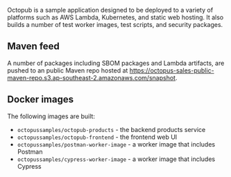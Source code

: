 Octopub is a sample application designed to be deployed to a variety of platforms such as AWS Lambda, Kubernetes, and 
static web hosting. It also builds a number of test worker images, test scripts, and security packages.

## Maven feed

A number of packages including SBOM packages and Lambda artifacts, are pushed to an public Maven repo hosted at 
https://octopus-sales-public-maven-repo.s3.ap-southeast-2.amazonaws.com/snapshot.

## Docker images

The following images are built:

* `octopussamples/octopub-products` - the backend products service
* `octopussamples/octopub-frontend` - the frontend web UI
* `octopussamples/postman-worker-image` - a worker image that includes Postman
* `octopussamples/cypress-worker-image` - a worker image that includes Cypress